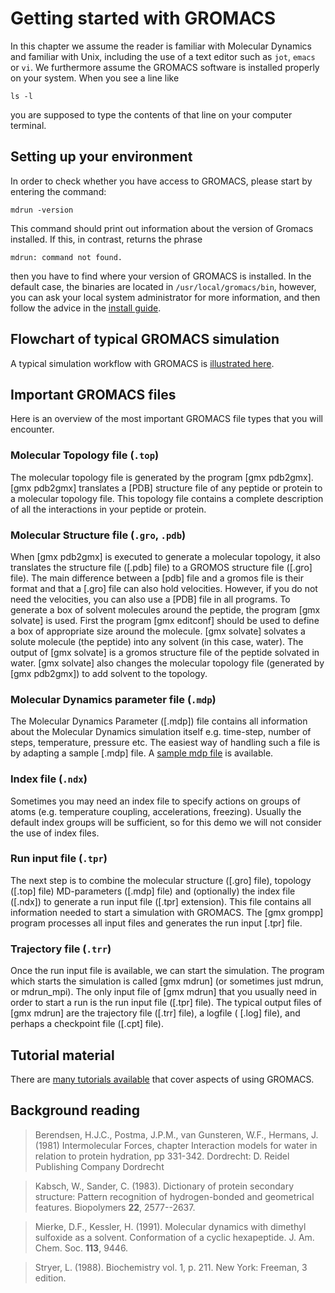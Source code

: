 # Getting started with GROMACS

In this chapter we assume the reader is familiar with Molecular Dynamics and
familiar with Unix, including the use of a text editor such as `jot`, `emacs`
or `vi`. We furthermore assume the GROMACS software is installed properly on
your system. When you see a line like

    ls -l

you are supposed to type the contents of that line on your computer terminal.

## Setting up your environment

In order to check whether you have access to GROMACS, please
start by entering the command:

    mdrun -version

This command should print out information about the version of Gromacs
installed. If this, in contrast, returns the phrase

    mdrun: command not found.

then you have to find where your version of GROMACS is installed. In
the default case, the binaries are located in
`/usr/local/gromacs/bin`, however, you can ask your local system
administrator for more information, and then follow the advice in the
[install guide](install-guide.html#getting-access-to-gromacs-after-installation).

## Flowchart of typical GROMACS simulation

A typical simulation workflow with GROMACS is [illustrated here](online/flow.html).

## Important GROMACS files

Here is an overview of the most important GROMACS file types that you will
encounter.

### Molecular Topology file (`.top`)

The molecular topology file is generated by the program [gmx pdb2gmx]. [gmx pdb2gmx] translates a [PDB] structure file of any peptide or protein to a molecular topology file. This topology file contains a complete description of all the interactions in your peptide or protein. 

### Molecular Structure file (`.gro`, `.pdb`)

When [gmx pdb2gmx] is executed to generate a molecular topology, it also translates the structure file ([.pdb] file) to a GROMOS structure file ([.gro] file). The main difference between a [pdb] file and a gromos file is their format and that a [.gro] file can also hold velocities. However, if you do not need the velocities, you can also use a [PDB] file in all programs. To generate a box of solvent molecules around the peptide, the program [gmx solvate] is used. First the program [gmx editconf] should be used to define a box of appropriate size around the molecule. [gmx solvate] solvates a solute molecule (the peptide) into any solvent (in this case, water). The output of [gmx solvate] is a gromos structure file of the peptide solvated in water. [gmx solvate] also changes the molecular topology file (generated by [gmx pdb2gmx]) to add solvent to the topology. 

### Molecular Dynamics parameter file (`.mdp`)

The Molecular Dynamics Parameter ([.mdp]) file contains all information about the Molecular Dynamics simulation itself e.g. time-step, number of steps, temperature, pressure etc. The easiest way of handling such a file is by adapting a sample [.mdp] file. A [sample mdp file](online/mdp.html) is available.

### Index file (`.ndx`)

Sometimes you may need an index file to specify actions on groups of atoms (e.g. temperature coupling, accelerations, freezing). Usually the default index groups will be sufficient, so for this demo we will not consider the use of index files. 

### Run input file (`.tpr`)

The next step is to combine the molecular structure ([.gro] file), topology ([.top] file) MD-parameters ([.mdp] file) and (optionally) the index file ([.ndx]) to generate a run input file ([.tpr] extension). This file contains all information needed to start a simulation with GROMACS. The [gmx grompp] program processes all input files and generates the run input [.tpr] file. 

### Trajectory file (`.trr`)

Once the run input file is available, we can start the simulation. The program which starts the simulation is called [gmx mdrun] (or sometimes just mdrun, or mdrun_mpi). The only input file of [gmx mdrun] that you usually need in order to start a run is the run input file ([.tpr] file). The typical output files of [gmx mdrun] are the trajectory file ([.trr] file), a logfile ( [.log] file),
and perhaps a checkpoint file ([.cpt] file). 

## Tutorial material

There are [many tutorials
available](http://www.gromacs.org/Documentation/Tutorials) that cover
aspects of using GROMACS.

## Background reading

> Berendsen, H.J.C., Postma, J.P.M., van Gunsteren, W.F., Hermans, J. (1981)
Intermolecular Forces, chapter Interaction models for water in relation to
protein hydration, pp 331-342. Dordrecht: D. Reidel Publishing Company
Dordrecht

>

> Kabsch, W., Sander, C. (1983).     Dictionary of protein secondary
structure: Pattern recognition of hydrogen-bonded and geometrical features.
Biopolymers **22**, 2577--2637.

>

> Mierke, D.F., Kessler, H. (1991).     Molecular dynamics with dimethyl
sulfoxide as a solvent. Conformation of a cyclic hexapeptide. J. Am. Chem.
Soc. **113**, 9446.

>

> Stryer, L. (1988).     Biochemistry vol. 1, p. 211. New York: Freeman, 3
edition.
